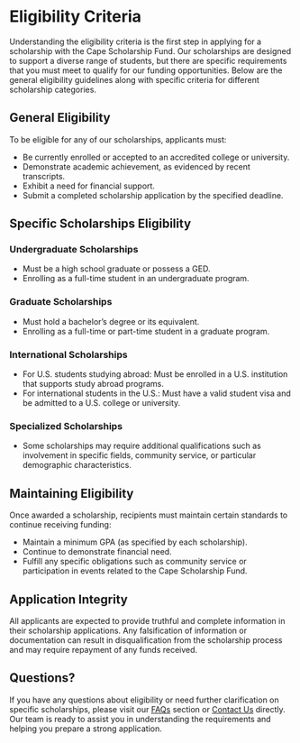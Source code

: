 # Eligibility Criteria

Understanding the eligibility criteria is the first step in applying for a scholarship with the Cape Scholarship Fund. Our scholarships are designed to support a diverse range of students, but there are specific requirements that you must meet to qualify for our funding opportunities. Below are the general eligibility guidelines along with specific criteria for different scholarship categories.

## General Eligibility

To be eligible for any of our scholarships, applicants must:
- Be currently enrolled or accepted to an accredited college or university.
- Demonstrate academic achievement, as evidenced by recent transcripts.
- Exhibit a need for financial support.
- Submit a completed scholarship application by the specified deadline.

## Specific Scholarships Eligibility

### Undergraduate Scholarships

- Must be a high school graduate or possess a GED.
- Enrolling as a full-time student in an undergraduate program.

### Graduate Scholarships

- Must hold a bachelor’s degree or its equivalent.
- Enrolling as a full-time or part-time student in a graduate program.

### International Scholarships

- For U.S. students studying abroad: Must be enrolled in a U.S. institution that supports study abroad programs.
- For international students in the U.S.: Must have a valid student visa and be admitted to a U.S. college or university.

### Specialized Scholarships

- Some scholarships may require additional qualifications such as involvement in specific fields, community service, or particular demographic characteristics.

## Maintaining Eligibility

Once awarded a scholarship, recipients must maintain certain standards to continue receiving funding:
- Maintain a minimum GPA (as specified by each scholarship).
- Continue to demonstrate financial need.
- Fulfill any specific obligations such as community service or participation in events related to the Cape Scholarship Fund.

## Application Integrity

All applicants are expected to provide truthful and complete information in their scholarship applications. Any falsification of information or documentation can result in disqualification from the scholarship process and may require repayment of any funds received.

## Questions?

If you have any questions about eligibility or need further clarification on specific scholarships, please visit our [FAQs](/) section or [Contact Us](/) directly. Our team is ready to assist you in understanding the requirements and helping you prepare a strong application.

